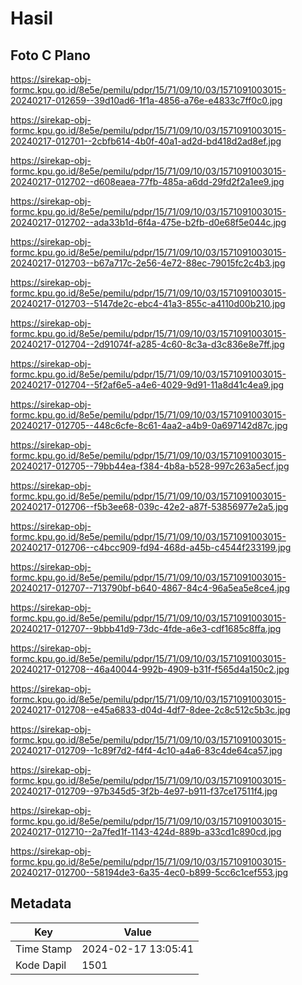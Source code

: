 # Hasil

## Foto C Plano

https://sirekap-obj-formc.kpu.go.id/8e5e/pemilu/pdpr/15/71/09/10/03/1571091003015-20240217-012659--39d10ad6-1f1a-4856-a76e-e4833c7ff0c0.jpg

https://sirekap-obj-formc.kpu.go.id/8e5e/pemilu/pdpr/15/71/09/10/03/1571091003015-20240217-012701--2cbfb614-4b0f-40a1-ad2d-bd418d2ad8ef.jpg

https://sirekap-obj-formc.kpu.go.id/8e5e/pemilu/pdpr/15/71/09/10/03/1571091003015-20240217-012702--d608eaea-77fb-485a-a6dd-29fd2f2a1ee9.jpg

https://sirekap-obj-formc.kpu.go.id/8e5e/pemilu/pdpr/15/71/09/10/03/1571091003015-20240217-012702--ada33b1d-6f4a-475e-b2fb-d0e68f5e044c.jpg

https://sirekap-obj-formc.kpu.go.id/8e5e/pemilu/pdpr/15/71/09/10/03/1571091003015-20240217-012703--b67a717c-2e56-4e72-88ec-79015fc2c4b3.jpg

https://sirekap-obj-formc.kpu.go.id/8e5e/pemilu/pdpr/15/71/09/10/03/1571091003015-20240217-012703--5147de2c-ebc4-41a3-855c-a4110d00b210.jpg

https://sirekap-obj-formc.kpu.go.id/8e5e/pemilu/pdpr/15/71/09/10/03/1571091003015-20240217-012704--2d91074f-a285-4c60-8c3a-d3c836e8e7ff.jpg

https://sirekap-obj-formc.kpu.go.id/8e5e/pemilu/pdpr/15/71/09/10/03/1571091003015-20240217-012704--5f2af6e5-a4e6-4029-9d91-11a8d41c4ea9.jpg

https://sirekap-obj-formc.kpu.go.id/8e5e/pemilu/pdpr/15/71/09/10/03/1571091003015-20240217-012705--448c6cfe-8c61-4aa2-a4b9-0a697142d87c.jpg

https://sirekap-obj-formc.kpu.go.id/8e5e/pemilu/pdpr/15/71/09/10/03/1571091003015-20240217-012705--79bb44ea-f384-4b8a-b528-997c263a5ecf.jpg

https://sirekap-obj-formc.kpu.go.id/8e5e/pemilu/pdpr/15/71/09/10/03/1571091003015-20240217-012706--f5b3ee68-039c-42e2-a87f-53856977e2a5.jpg

https://sirekap-obj-formc.kpu.go.id/8e5e/pemilu/pdpr/15/71/09/10/03/1571091003015-20240217-012706--c4bcc909-fd94-468d-a45b-c4544f233199.jpg

https://sirekap-obj-formc.kpu.go.id/8e5e/pemilu/pdpr/15/71/09/10/03/1571091003015-20240217-012707--713790bf-b640-4867-84c4-96a5ea5e8ce4.jpg

https://sirekap-obj-formc.kpu.go.id/8e5e/pemilu/pdpr/15/71/09/10/03/1571091003015-20240217-012707--9bbb41d9-73dc-4fde-a6e3-cdf1685c8ffa.jpg

https://sirekap-obj-formc.kpu.go.id/8e5e/pemilu/pdpr/15/71/09/10/03/1571091003015-20240217-012708--46a40044-992b-4909-b31f-f565d4a150c2.jpg

https://sirekap-obj-formc.kpu.go.id/8e5e/pemilu/pdpr/15/71/09/10/03/1571091003015-20240217-012708--e45a6833-d04d-4df7-8dee-2c8c512c5b3c.jpg

https://sirekap-obj-formc.kpu.go.id/8e5e/pemilu/pdpr/15/71/09/10/03/1571091003015-20240217-012709--1c89f7d2-f4f4-4c10-a4a6-83c4de64ca57.jpg

https://sirekap-obj-formc.kpu.go.id/8e5e/pemilu/pdpr/15/71/09/10/03/1571091003015-20240217-012709--97b345d5-3f2b-4e97-b911-f37ce17511f4.jpg

https://sirekap-obj-formc.kpu.go.id/8e5e/pemilu/pdpr/15/71/09/10/03/1571091003015-20240217-012710--2a7fed1f-1143-424d-889b-a33cd1c890cd.jpg

https://sirekap-obj-formc.kpu.go.id/8e5e/pemilu/pdpr/15/71/09/10/03/1571091003015-20240217-012700--58194de3-6a35-4ec0-b899-5cc6c1cef553.jpg


## Metadata

| Key        | Value               |
| ---------- | ------------------- |
| Time Stamp | 2024-02-17 13:05:41 |
| Kode Dapil | 1501                |



